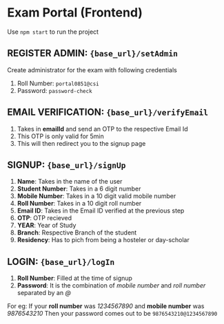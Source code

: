 # Exam Portal (Frontend)
Use `npm start` to run the project

## REGISTER ADMIN: `{base_url}/setAdmin`
Create administrator for the exam with following credentials
1. Roll Number: `portal0851@csi`
2. Password: `password-check`

## EMAIL VERIFICATION: `{base_url}/verifyEmail`
1. Takes in **emailId** and send an OTP to the respective Email Id
2. This OTP is only valid for 5min
3. This will then redirect you to the signup page

## SIGNUP: `{base_url}/signUp`
1. **Name**: Takes in the name of the user
2. **Student Number**: Takes in a 6 digit number
3. **Mobile Number**: Takes in a 10 digit valid mobile number
4. **Roll Number**: Takes in a 10 digit roll number
5. **Email ID**: Takes in the Email ID verified at the previous step
6. **OTP**: OTP recieved
7. **YEAR**: Year of Study
8. **Branch**: Respective Branch of the student
9. **Residency**: Has to pich from being a hosteler or day-scholar

## LOGIN: `{base_url}/logIn`
1. **Roll Number**: Filled at the time of signup
2. **Password**: It is the combination of *mobile number* and *roll number* separated by an *@*

For eg: If your **roll number** was *1234567890* and **mobile number** was *9876543210*
Then your password comes out to be `9876543210@1234567890`
